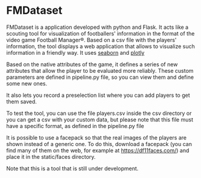 #   FMDataset

FMDataset is a application developed with python and Flask. It acts like a scouting tool for visualization of footballers' information in 
the format of the video game Football Manager®. Based on a csv file with the players' information, the tool displays a web application that allows 
to visualize such information in a friendly way. It uses [seaborn](https://seaborn.pydata.org/examples/index.html) and [plotly](https://plotly.com/)  

Based on the native attributes of the game, it defines a series of new attributes that allow the player to be evaluated more reliably.
These custom parameters are defined in pipeline.py file, so you can view them and define some new ones.

It also lets you record a preselection list where you can add players to get them saved.

To test the tool, you can use the file players.csv inside the csv directory or you can get a csv with your custom data, but please note that this 
file must have a specific format, as defined in the pipeline.py file

It is possible to use a facepack so that the real images of the players are shown instead of a generic one. To do this, download a facepack (you 
can find many of them on the web, for example at https://df11faces.com/) and place it in the static/faces directory.

Note that this is a tool that is still under development.